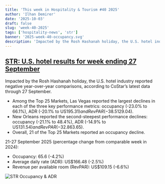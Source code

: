 ```yaml
---
title: 'This week in Hospitality & Tourism #40 2025'
author: 'Ilhan Demirer'
date: '2025-10-03'
draft: false
slug: 'week-40-2025'
tags: ['hospitality-news', 'str']
banner: '2025-week-40-occupancy.svg'
description: 'Impacted by the Rosh Hashanah holiday, the U.S. hotel industry reported negative year-over-year comparisons, according to CoStar’s latest data through 27 September.'
---
```


## [STR: U.S. hotel results for week ending 27 September](https://str.com/press-release/us-hotel-results-week-ending-27-september)

Impacted by the Rosh Hashanah holiday, the U.S. hotel industry reported negative year-over-year comparisons, according to CoStar’s latest data through 27 September.

- Among the Top 25 Markets, Las Vegas reported the largest declines in each of the three key performance metrics: occupancy (-23.0% to 66.1%), ADR (-20.1% to US$195.31) and RevPAR (-38.5% to US$129.04).
- New Orleans reported the second-steepest performance declines: occupancy (-21.1% to 48.4%), ADR (-14.9% to US$131.54) and RevPAR (-32.8% to US$63.65).
- Overall, 21 of the Top 25 Markets reported an occupancy decline.

21-27 September 2025 (percentage change from comparable week in 2024):

- Occupancy: 65.6 (-4.2%)
- Average daily rate (ADR): US$166.48 (-2.5%)
- Revenue per available room (RevPAR): US$109.15 (-6.6%)

![STR Occupancy & ADR](/images/blogimages/2025-week-40-occupancy.svg)

